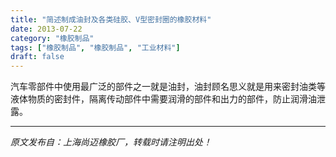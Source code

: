 ```yaml
---
title: "简述制成油封及各类硅胶、V型密封圈的橡胶材料"
date: 2013-07-22
category: "橡胶制品"
tags: ["橡胶制品", "橡胶制品", "工业材料"]
draft: false
---
```


汽车零部件中使用最广泛的部件之一就是油封，油封顾名思义就是用来密封油类等液体物质的密封件，隔离传动部件中需要润滑的部件和出力的部件，防止润滑油泄露。

---

*原文发布自：上海尚迈橡胶厂，转载时请注明出处！*
